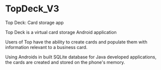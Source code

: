 # TopDeck_V3
Top Deck: Card storage app

Top Deck is a virtual card storage Android application

Users of Top have the ability to create cards and populate them with information relevant to a business card.

Using Androids in built SQLite database for Java developed applications, the cards are created and stored on the phone's memory.
